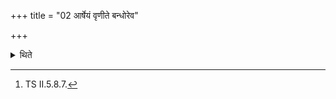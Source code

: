 +++
title = "02 आर्षेयं वृणीते बन्धोरेव"

+++

<details><summary>थिते</summary>

2. “One mentions the R̥ṣi-ancestors in the Pravara. Thus one does not go away form the connection; it is done for the sake of continuity"-thus is known (from a Brāhmaṇa-text).[^1]  

[^1]: TS II.5.8.7. 
</details>
